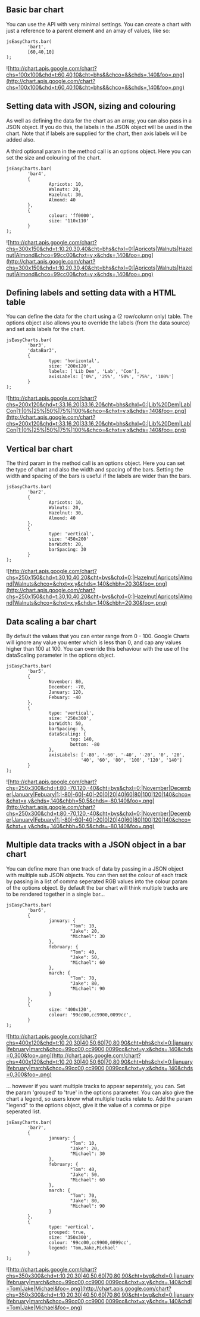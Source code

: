 ## Basic bar chart ##

You can use the API with very minimal settings. You can create a chart with just a reference to a parent element and an array of values, like so:

```
jsEasyCharts.bar(
        'bar1',
        [60,40,10]
);
```

![http://chart.apis.google.com/chart?chs=100x100&chd=t:60,40,10&cht=bhs&&chco=&&chds=,140&foo=.png](http://chart.apis.google.com/chart?chs=100x100&chd=t:60,40,10&cht=bhs&&chco=&&chds=,140&foo=.png)

## Setting data with JSON, sizing and colouring ##

As well as defining the data for the chart as an array, you can also pass in a JSON object. If you do this, the labels in the JSON object will be used in the chart. Note that if labels are supplied for the chart, then axis labels will be added also.

A third optional param in the method call is an options object. Here you can set the size and colouring of the chart.

```
jsEasyCharts.bar(
        'bar4',
        {
                Apricots: 10,
                Walnuts: 20,
                Hazelnut: 30,
                Almond: 40
        },
        {
                colour: 'ff0000',
                size: '110x110'
        }
);
```

![http://chart.apis.google.com/chart?chs=300x150&chd=t:10,20,30,40&cht=bhs&chxl=0:|Apricots|Walnuts|Hazelnut|Almond&chco=99cc00&chxt=y,x&chds=,140&foo=.png](http://chart.apis.google.com/chart?chs=300x150&chd=t:10,20,30,40&cht=bhs&chxl=0:|Apricots|Walnuts|Hazelnut|Almond&chco=99cc00&chxt=y,x&chds=,140&foo=.png)

## Defining labels and setting data with a HTML table ##

You can define the data for the chart using a (2 row/column only) table. The options object also allows you to override the labels (from the data source) and set axis labels for the chart.

```
jsEasyCharts.bar(
        'bar3',
        'dataBar3',
        {
                type: 'horizontal',
                size: '200x120',
                labels: ['Lib Dem', 'Lab', 'Con'],
                axisLabels: ['0%', '25%', '50%', '75%', '100%']
        }
);
```

![http://chart.apis.google.com/chart?chs=200x120&chd=t:33,16,20|33,16,20&cht=bhs&chxl=0:|Lib%20Dem|Lab|Con|1:|0%|25%|50%|75%|100%&chco=&chxt=y,x&chds=,140&foo=.png](http://chart.apis.google.com/chart?chs=200x120&chd=t:33,16,20|33,16,20&cht=bhs&chxl=0:|Lib%20Dem|Lab|Con|1:|0%|25%|50%|75%|100%&chco=&chxt=y,x&chds=,140&foo=.png)

## Vertical bar chart ##

The third param in the method call is an options object. Here you can set the type of chart and also the width and spacing of the bars. Setting the width and spacing of the bars is useful if the labels are wider than the bars.

```
jsEasyCharts.bar(
        'bar2',
        {
                Apricots: 10,
                Walnuts: 20,
                Hazelnut: 30,
                Almond: 40
        },
        {
                type: 'vertical',
                size: '450x200'
                barWidth: 20,
                barSpacing: 30
        }
);
```

![http://chart.apis.google.com/chart?chs=250x150&chd=t:30,10,40,20&cht=bvs&chxl=0:|Hazelnut|Apricots|Almond|Walnuts&chco=&chxt=x,y&chds=,140&chbh=20,30&foo=.png](http://chart.apis.google.com/chart?chs=250x150&chd=t:30,10,40,20&cht=bvs&chxl=0:|Hazelnut|Apricots|Almond|Walnuts&chco=&chxt=x,y&chds=,140&chbh=20,30&foo=.png)

## Data scaling a bar chart ##

By default the values that you can enter range from 0 - 100. Google Charts will ignore any value you enter which is less than 0, and cap any values higher than 100 at 100. You can override this behaviour with the use of the dataScaling parameter in the options object.

```
jsEasyCharts.bar(
        'bar5',
        {
                November: 80,
                December: -70,
                January: 120,
                Febuary: -40
        },
        {
                type: 'vertical',
                size: '250x300',
                barWidth: 50,
                barSpacing: 5,
                dataScaling: {
                        top: 140, 
                        bottom: -80
                },
                axisLabels: ['-80', '-60', '-40', '-20', '0', '20', 
                            '40', '60', '80', '100', '120', '140']
        }
);
```

![http://chart.apis.google.com/chart?chs=250x300&chd=t:80,-70,120,-40&cht=bvs&chxl=0:|November|December|January|Febuary|1:|-80|-60|-40|-20|0|20|40|60|80|100|120|140&chco=&chxt=x,y&chds=,140&chbh=50,5&chds=-80,140&foo=.png](http://chart.apis.google.com/chart?chs=250x300&chd=t:80,-70,120,-40&cht=bvs&chxl=0:|November|December|January|Febuary|1:|-80|-60|-40|-20|0|20|40|60|80|100|120|140&chco=&chxt=x,y&chds=,140&chbh=50,5&chds=-80,140&foo=.png)

## Multiple data tracks with a JSON object in a bar chart ##

You can define more than one track of data by passing in a JSON object with multiple sub JSON objects. You can then set the colour of each track by passing in a list of comma seperated RGB values into the colour param of the options object. By default the bar chart will think multiple tracks are to be rendered together in a single bar...

```
jsEasyCharts.bar(
        'bar6',
        {
                january: {
                        "Tom": 10,
                        "Jake": 20,
                        "Michael": 30
                },
                february: {
                        "Tom": 40,
                        "Jake": 50,
                        "Michael": 60
                },
                march: {
                        "Tom": 70,
                        "Jake": 80,
                        "Michael": 90
                }
        },
        {
                size: '400x120',
                colour: '99cc00,cc9900,0099cc',
        }
);
```

![http://chart.apis.google.com/chart?chs=400x120&chd=t:10,20,30|40,50,60|70,80,90&cht=bhs&chxl=0:|january|february|march&chco=99cc00,cc9900,0099cc&chxt=y,x&chds=,140&chds=0,300&foo=.png](http://chart.apis.google.com/chart?chs=400x120&chd=t:10,20,30|40,50,60|70,80,90&cht=bhs&chxl=0:|january|february|march&chco=99cc00,cc9900,0099cc&chxt=y,x&chds=,140&chds=0,300&foo=.png)

... however if you want multiple tracks to appear seperately, you can. Set the param 'grouped' to 'true' in the options parameter. You can also give the chart a legend, so users know what multiple tracks relate to. Add the param "legend" to the options object, give it the value of a comma or pipe seperated list.

```
jsEasyCharts.bar(
        'bar7',
        {
                january: {
                        "Tom": 10,
                        "Jake": 20,
                        "Michael": 30
                },
                february: {
                        "Tom": 40,
                        "Jake": 50,
                        "Michael": 60
                },
                march: {
                        "Tom": 70,
                        "Jake": 80,
                        "Michael": 90
                }
        },
        {
                type: 'vertical',
                grouped: true,
                size: '350x300',
                colour: '99cc00,cc9900,0099cc',
                legend: 'Tom,Jake,Michael'
        }
);
```

![http://chart.apis.google.com/chart?chs=350x300&chd=t:10,20,30|40,50,60|70,80,90&cht=bvg&chxl=0:|january|february|march&chco=99cc00,cc9900,0099cc&chxt=x,y&chds=,140&chdl=Tom|Jake|Michael&foo=.png](http://chart.apis.google.com/chart?chs=350x300&chd=t:10,20,30|40,50,60|70,80,90&cht=bvg&chxl=0:|january|february|march&chco=99cc00,cc9900,0099cc&chxt=x,y&chds=,140&chdl=Tom|Jake|Michael&foo=.png)